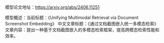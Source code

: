 模型论文地址：https://arxiv.org/abs/2406.11251

模型概述：当前标题：《Unifying Multimodal Retrieval via Document Screenshot Embedding》
中文文章标题：《通过文档截图嵌入统一多模态检索》
文章内容：提出一种基于文档截图嵌入的多模态检索框架，提高跨模态检索性能和效率。
